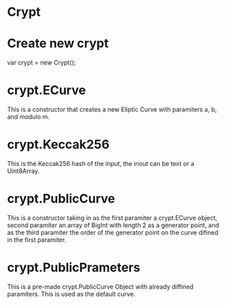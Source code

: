 # Crypt

# Create new crypt
var crypt = new Crypt();

# crypt.ECurve
This is a constructor that creates a new Eliptic Curve with paramiters a, b, and modulo m.

# crypt.Keccak256
This is the Keccak256 hash of the input, the inout can be text or a Uint8Array.

# crypt.PublicCurve
This is a constructor taking in as the first paramiter a crypt.ECurve object, second paramiter an array of BigInt with length 2 as a generator point, and as the third paramiter the order of the generator point on the curve difined in the first paramiter.

# crypt.PublicPrameters
This is a pre-made crypt.PublicCurve Object with already diffined paramiters. This is used as the default curve.
